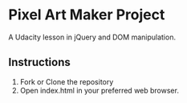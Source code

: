 # Pixel Art Maker Project
A Udacity lesson in jQuery and DOM manipulation. 

## Instructions

1. Fork or Clone the repository
2. Open index.html in your preferred web browser.  
